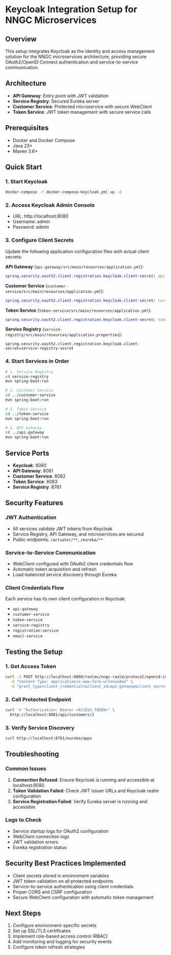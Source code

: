 # Keycloak Integration Setup for NNGC Microservices

## Overview
This setup integrates Keycloak as the identity and access management solution for the NNGC microservices architecture, providing secure OAuth2/OpenID Connect authentication and service-to-service communication.

## Architecture
- **API Gateway**: Entry point with JWT validation
- **Service Registry**: Secured Eureka server
- **Customer Service**: Protected microservice with secure WebClient
- **Token Service**: JWT token management with secure service calls

## Prerequisites
- Docker and Docker Compose
- Java 23+
- Maven 3.6+

## Quick Start

### 1. Start Keycloak
```bash
docker-compose -f docker-compose-keycloak.yml up -d
```

### 2. Access Keycloak Admin Console
- URL: http://localhost:8080
- Username: admin
- Password: admin

### 3. Configure Client Secrets
Update the following application configuration files with actual client secrets:

**API Gateway** (`api-gateway/src/main/resources/application.yml`):
```yaml
spring.security.oauth2.client.registration.keycloak.client-secret: api-gateway-secret
```

**Customer Service** (`customer-service/src/main/resources/application.yml`):
```yaml
spring.security.oauth2.client.registration.keycloak.client-secret: customer-service-secret
```

**Token Service** (`token-service/src/main/resources/application.yml`):
```yaml
spring.security.oauth2.client.registration.keycloak.client-secret: token-service-secret
```

**Service Registry** (`service-registry/src/main/resources/application.properties`):
```properties
spring.security.oauth2.client.registration.keycloak.client-secret=service-registry-secret
```

### 4. Start Services in Order
```bash
# 1. Service Registry
cd service-registry
mvn spring-boot:run

# 2. Customer Service
cd ../customer-service
mvn spring-boot:run

# 3. Token Service
cd ../token-service
mvn spring-boot:run

# 4. API Gateway
cd ../api-gateway
mvn spring-boot:run
```

## Service Ports
- **Keycloak**: 8080
- **API Gateway**: 8081
- **Customer Service**: 8082
- **Token Service**: 8083
- **Service Registry**: 8761

## Security Features

### JWT Authentication
- All services validate JWT tokens from Keycloak
- Service Registry, API Gateway, and microservices are secured
- Public endpoints: `/actuator/**`, `/eureka/**`

### Service-to-Service Communication
- WebClient configured with OAuth2 client credentials flow
- Automatic token acquisition and refresh
- Load-balanced service discovery through Eureka

### Client Credentials Flow
Each service has its own client configuration in Keycloak:
- `api-gateway`
- `customer-service` 
- `token-service`
- `service-registry`
- `registration-service`
- `email-service`

## Testing the Setup

### 1. Get Access Token
```bash
curl -X POST http://localhost:8080/realms/nngc-realm/protocol/openid-connect/token \
  -H "Content-Type: application/x-www-form-urlencoded" \
  -d "grant_type=client_credentials&client_id=api-gateway&client_secret=api-gateway-secret"
```

### 2. Call Protected Endpoint
```bash
curl -H "Authorization: Bearer <ACCESS_TOKEN>" \
  http://localhost:8081/api/customers/1
```

### 3. Verify Service Discovery
```bash
curl http://localhost:8761/eureka/apps
```

## Troubleshooting

### Common Issues
1. **Connection Refused**: Ensure Keycloak is running and accessible at localhost:8080
2. **Token Validation Failed**: Check JWT issuer URLs and Keycloak realm configuration
3. **Service Registration Failed**: Verify Eureka server is running and accessible

### Logs to Check
- Service startup logs for OAuth2 configuration
- WebClient connection logs
- JWT validation errors
- Eureka registration status

## Security Best Practices Implemented
- Client secrets stored in environment variables
- JWT token validation on all protected endpoints
- Service-to-service authentication using client credentials
- Proper CORS and CSRF configuration
- Secure WebClient configuration with automatic token management

## Next Steps
1. Configure environment-specific secrets
2. Set up SSL/TLS certificates
3. Implement role-based access control (RBAC)
4. Add monitoring and logging for security events
5. Configure token refresh strategies